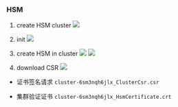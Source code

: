 
### HSM
1. create HSM cluster
![](http://tvax1.sinaimg.cn/large/006gDTsUgy1g9n1kis9fdj311v09iq3o.jpg)

2. init
![](http://tvax4.sinaimg.cn/large/006gDTsUgy1g9n1m18tm9j311x0ee407.jpg)

3. create HSM in cluster
![](http://tvax1.sinaimg.cn/large/006gDTsUgy1g9n1n1biv2j311x0cp3zp.jpg)
![](http://tva3.sinaimg.cn/large/006gDTsUgy1g9n1o9ubp7j311w0er75v.jpg)

4. download CSR
![](http://tvax1.sinaimg.cn/large/006gDTsUgy1g9n1vtz6suj311x0fo75n.jpg)

- 证书签名请求 `cluster-6sm3nqh6jlx_ClusterCsr.csr`

- 集群验证证书 `cluster-6sm3nqh6jlx_HsmCertificate.crt`
